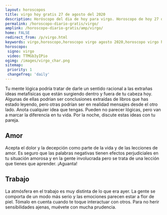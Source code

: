 ```yaml
---
layout: horoscopos
title: virgo hoy gratis 27 de agosto del 2020 
description: Horóscopo del dia de hoy para virgo. Horoscopo de hoy 27 de agosto del 2020. Las predicciones de amor, trabajo, vida personal gratis.
permalink: /horoscopo-diario-gratis/virgo/
amplink: /horoscopo-diario-gratis/amp/virgo/
home: FALSE
redirect_from: /p/virgo.html
keywords: virgo,horoscopo,horoscopo virgo agosto 2020,horoscopo virgo hoy,tarot virgo agosto 2020,horoscopo virgo,tarot virgo hoy,horoscopo de hoy,horoscopo diario,tarot del amor,horoscopo de hoy virgo,horoscopo diario del tarot, Horoscopo de hoy virgo 27 de agosto del 2020,horóscopo del día,signos zodiacales 2020, el horoscopo de hoy
horoscopo:
 signo: virgo
 video: TTMGb3yIPio 
ogimg: /images/virgo_char.png
sitemap:
 priority: 1
 changefreq: 'daily'
---
```



Tu mente lógica podría tratar de darle un sentido racional a las extrañas ideas metafísicas que están surgiendo dentro y fuera de tu cabeza hoy. Algunas de ellas podrían ser conclusiones extraídas de libros que has estado leyendo, pero otras podrían ser en realidad mensajes desde el otro lado. Anota cualquier idea que tengas. Pueden no parecer lógicas, pero van a marcar la diferencia en tu vida. Por la noche, discute estas ideas con tu pareja.

## Amor

Acepta el dolor y la decepción como parte de la vida y de las lecciones de amor. Es seguro que las palabras negativas tienen efectos perjudiciales en tu situación amorosa y en la gente involucrada pero se trata de una lección que tienes que aprender. ¡Aguanta!

## Trabajo

La atmósfera en el trabajo es muy distinta de lo que era ayer. La gente se comporta de un modo más serio y las emociones parecen estar a flor de piel. Tómalo en cuenta cuando te toque interactuar con otros. Para no herir sensibilidades ajenas, muévete con mucha prudencia.